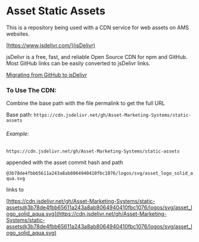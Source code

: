 # Asset Static Assets

This is a repository being used with a CDN service for web assets on AMS websites.

[https://www.jsdelivr.com/](jsDelivr)

jsDelivr is a free, fast, and reliable Open Source CDN for npm and GitHub.
Most GitHub links can be easily converted to jsDelivr links.

[Migrating from GitHub to jsDelivr](https://www.jsdelivr.com/github/)

### To Use The CDN:

Combine the base path with the file permalink to get the full URL

Base path: `https://cdn.jsdelivr.net/gh/Asset-Marketing-Systems/static-assets`

###### Example:

`https://cdn.jsdelivr.net/gh/Asset-Marketing-Systems/static-assets` 

appended with the asset commit hash and path

`@3b78de4fbb65611a243a8ab8064940410fbc1076/logos/svg/asset_logo_solid_aqua.svg` 

links to

[https://cdn.jsdelivr.net/gh/Asset-Marketing-Systems/static-assets@3b78de4fbb65611a243a8ab8064940410fbc1076/logos/svg/asset_logo_solid_aqua.svg](https://cdn.jsdelivr.net/gh/Asset-Marketing-Systems/static-assets@3b78de4fbb65611a243a8ab8064940410fbc1076/logos/svg/asset_logo_solid_aqua.svg)
